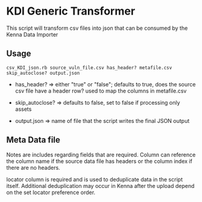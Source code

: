 # KDI Generic Transformer

This script will transform csv files into json that can be consumed by the Kenna Data Importer

##  Usage
```
csv_KDI_json.rb source_vuln_file.csv has_header? metafile.csv skip_autoclose? output.json
```
 
- has_header? => either "true" or "false"; defaults to true, does the source csv file have a header row? used to map the columns in metafile.csv

- skip_autoclose? => defaults to false, set to false if processing only assets
- output.json => name of file that the script writes the final JSON output 


## Meta Data file

Notes are includes regarding fields that are required. Column can reference the column name if the source data file has headers or the column index if there are no headers.

locator column is required and is used to deduplicate data in the script itself. Additional deduplication may occur in Kenna after the upload depend on the set locator preference order.



